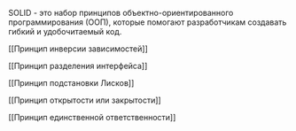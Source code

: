 SOLID - это набор принципов объектно-ориентированного программирования (ООП), которые помогают разработчикам создавать гибкий и удобочитаемый код.

[[Принцип инверсии зависимостей]]

[[Принцип разделения интерфейса]]

[[Принцип подстановки Лисков]]

[[Принцип открытости или закрытости]]

[[Принцип единственной ответственности]]



